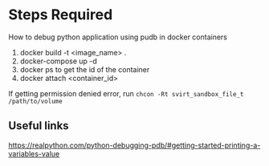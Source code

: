 # Steps Required

How to debug python application using pudb in docker containers

1. docker build -t <image_name> . 
2. docker-compose up -d
3. docker ps to get the id of the container
4. docker attach <container_id>

If getting permission denied error, run `chcon -Rt svirt_sandbox_file_t /path/to/volume`

## Useful links
https://realpython.com/python-debugging-pdb/#getting-started-printing-a-variables-value
